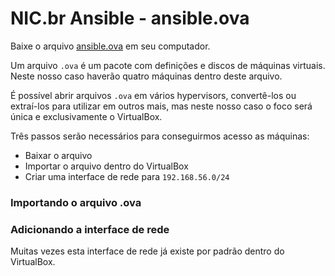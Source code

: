 # NIC.br Ansible - ansible.ova

Baixe o arquivo [ansible.ova](https://drive.google.com/file/d/1orTDlmB6Hn9jfBi7LTJNgsZ-YIkmiwyz) em seu computador.

Um arquivo `.ova` é um pacote com definições e discos de máquinas virtuais. Neste nosso caso haverão quatro máquinas dentro deste arquivo.

É possível abrir arquivos `.ova` em vários hypervisors, convertê-los ou extraí-los para utilizar em outros mais, mas neste nosso caso o foco será única e exclusivamente o VirtualBox.

Três passos serão necessários para conseguirmos acesso as máquinas:

- Baixar o arquivo
- Importar o arquivo dentro do VirtualBox
- Criar uma interface de rede para `192.168.56.0/24`

### Importando o arquivo .ova

### Adicionando a interface de rede

Muitas vezes esta interface de rede já existe por padrão dentro do VirtualBox.
